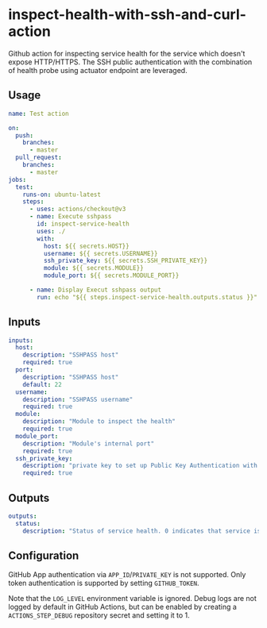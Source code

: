 # inspect-health-with-ssh-and-curl-action
Github action for inspecting service health for the service which doesn't expose HTTP/HTTPS. The SSH public authentication with the combination of health probe using actuator endpoint are leveraged.

## Usage

```yml
name: Test action

on:
  push:
    branches:
      - master
  pull_request:
    branches:
      - master
jobs:
  test:
    runs-on: ubuntu-latest
    steps:
      - uses: actions/checkout@v3
      - name: Execute sshpass
        id: inspect-service-health
        uses: ./
        with:
          host: ${{ secrets.HOST}}
          username: ${{ secrets.USERNAME}}
          ssh_private_key: ${{ secrets.SSH_PRIVATE_KEY}}
          module: ${{ secrets.MODULE}}
          module_port: ${{ secrets.MODULE_PORT}}

      - name: Display Execut sshpass output
        run: echo "${{ steps.inspect-service-health.outputs.status }}"
```


## Inputs

```yml
inputs:
  host:
    description: "SSHPASS host"
    required: true
  port:
    description: "SSHPASS host"
    default: 22
  username:
    description: "SSHPASS username"
    required: true
  module:
    description: "Module to inspect the health"
    required: true
  module_port:
    description: "Module's internal port"
    required: true
  ssh_private_key:
    description: "private key to set up Public Key Authentication with SSH"
    required: true
```

## Outputs

```yml
outputs:
  status:
    description: "Status of service health. 0 indicates that service is up, 1 indicates the service unavailabilty"
```
## Configuration

GitHub App authentication via `APP_ID`/`PRIVATE_KEY` is not supported. Only token authentication is supported by setting `GITHUB_TOKEN`.

Note that the `LOG_LEVEL` environment variable is ignored. Debug logs are not logged by default in GitHub Actions, but can be enabled by creating a `ACTIONS_STEP_DEBUG` repository secret and setting it to 1.

